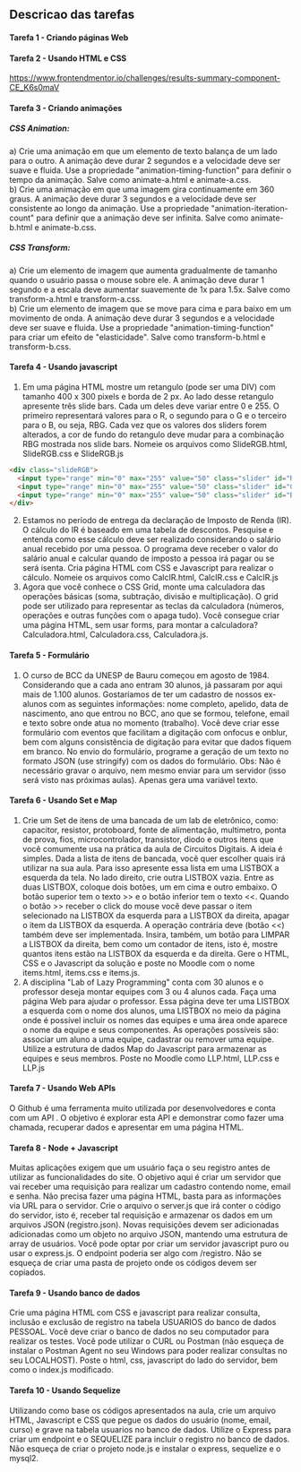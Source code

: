## Descricao das tarefas

#### Tarefa 1 - Criando páginas Web

#### Tarefa 2 - Usando HTML e CSS    
https://www.frontendmentor.io/challenges/results-summary-component-CE_K6s0maV

#### Tarefa 3 - Criando animações  
##### CSS Animation:  
a) Crie uma animação em que um elemento de texto balança de um lado para o outro. A animação deve durar 2 segundos e a velocidade deve ser suave e fluida. Use a propriedade "animation-timing-function" para definir o tempo da animação. Salve como animate-a.html e animate-a.css.  
b) Crie uma animação em que uma imagem gira continuamente em 360 graus. A animação deve durar 3 segundos e a velocidade deve ser consistente ao longo da animação. Use a propriedade "animation-iteration-count" para definir que a animação deve ser infinita. Salve como animate-b.html e animate-b.css.  
##### CSS Transform:  
a) Crie um elemento de imagem que aumenta gradualmente de tamanho quando o usuário passa o mouse sobre ele. A animação deve durar 1 segundo e a escala deve aumentar suavemente de 1x para 1.5x.  Salve como transform-a.html e transform-a.css.  
b) Crie um elemento de imagem que se move para cima e para baixo em um movimento de onda. A animação deve durar 3 segundos e a velocidade deve ser suave e fluida. Use a propriedade "animation-timing-function" para criar um efeito de "elasticidade". Salve como transform-b.html e transform-b.css.

#### Tarefa 4 - Usando javascript  
1) Em uma página HTML mostre um retangulo (pode ser uma DIV) com tamanho 400 x 300 pixels e borda de 2 px.  Ao lado desse retangulo apresente três slide bars. Cada um deles deve variar entre 0 e 255. O primeiro representará valores para o R, o segundo para o G e o terceiro para o B, ou seja, RBG.  Cada vez que os valores dos sliders forem alterados,  a cor de fundo do retangulo deve mudar para a combinação RBG mostrada nos slide bars.  Nomeie os arquivos como SlideRGB.html, SlideRGB.css e SlideRGB.js  
```HTML
<div class="slideRGB">  
  <input type="range" min="0" max="255" value="50" class="slider" id="R">  
  <input type="range" min="0" max="255" value="50" class="slider" id="G">  
  <input type="range" min="0" max="255" value="50" class="slider" id="B">  
</div>  
```
2) Estamos no período de entrega da declaração de Imposto de Renda (IR). O cálculo do IR é baseado em uma tabela de descontos. Pesquise e entenda como esse cálculo deve ser realizado considerando o salário anual recebido por uma pessoa.  O programa deve receber o valor do salário anual e calcular quando de imposto a pessoa irá pagar ou se será isenta. Cria página HTML com CSS e Javascript para realizar o cálculo.  Nomeie os arquivos como CalcIR.html, CalcIR.css e CalcIR.js  
3) Agora que você conhece o CSS Grid, monte uma calculadora das operações básicas (soma, subtração, divisão e multiplicação). O grid pode ser utilizado para representar as teclas da calculadora (números, operações e outras funções com o apaga tudo). Você consegue criar uma página HTML, sem usar forms, para montar a calculadora? Calculadora.html, Calculadora.css, Calculadora.js.  

#### Tarefa 5 - Formulário  
1) O curso de BCC da UNESP de Bauru começou em agosto de 1984. Considerando que a cada ano entram 30 alunos, já passaram por aqui mais de 1.100 alunos. Gostaríamos de ter um cadastro de nossos ex-alunos com as seguintes informações: nome completo, apelido, data de nascimento, ano que entrou no BCC, ano que se formou, telefone,  email e texto sobre onde atua no momento (trabalho).  Você deve criar esse formulário com eventos que facilitam a digitação com onfocus e onblur, bem com alguns consistência de digitação para evitar que dados fiquem em branco.  No envio do formulário, programe a geração de um texto no formato JSON (use stringify) com os dados do formulário. Obs: Não é necessário gravar o arquivo, nem mesmo enviar para um servidor (isso será visto nas próximas aulas). Apenas gera uma variável texto.  

#### Tarefa 6 - Usando Set e Map   
1) Crie um Set  de itens de uma bancada de um lab de eletrônico, como: capacitor, resistor, protoboard, fonte de alimentação, multimetro, ponta de prova, fios, microcontrolador, transistor, diodo  e outros itens que você comumente usa na prática da aula de Circuitos Digitais. A ideia é simples. Dada a lista de itens de bancada, você quer escolher quais irá utilizar na sua aula. Para isso apresente essa lista em uma LISTBOX a esquerda da tela. No lado direito, crie outra LISTBOX vazia.  Entre as duas LISTBOX, coloque dois botões, um em cima e outro embaixo. O botão superior tem o texto >> e o botão inferior tem o texto <<.  Quando o botão >> receber o click do mouse você deve passar o item selecionado na LISTBOX da esquerda para a LISTBOX da direita, apagar o item da LISTBOX da esquerda.  A operação contrária deve (botão <<) também deve ser implementada. Insira, também, um botão para LIMPAR a LISTBOX da direita, bem como um contador de itens, isto é, mostre quantos itens estão na LISTBOX da esquerda e da direita. Gere o HTML, CSS e o Javascript da solução e poste no Moodle com o nome items.html, items.css e items.js.  
2) A disciplina "Lab of Lazy Programming" conta com 30 alunos e o professor deseja montar equipes com 3 ou 4 alunos cada. Faça uma página Web para ajudar o professor. Essa página deve ter uma LISTBOX a esquerda com o nome dos alunos, uma LISTBOX no meio da página onde é possível incluir os nomes das equipes e uma área onde aparece o nome da equipe e seus componentes.  As operações possíveis são: associar um aluno a uma equipe, cadastrar ou remover uma equipe.  Utilize a estrutura de dados Map do Javascript para armazenar as equipes e seus membros. Poste no Moodle como LLP.html, LLP.css e LLP.js  

#### Tarefa 7 - Usando Web APIs    
O Github é uma ferramenta muito utilizada por desenvolvedores e conta com um API . O objetivo é explorar esta API e demonstrar como fazer uma chamada, recuperar dados e apresentar em uma página HTML.  

#### Tarefa 8 - Node + Javascript  
Muitas aplicações exigem que um usuário faça o seu registro antes de utilizar as funcionalidades do site.  O objetivo aqui é criar um servidor que vai receber uma requisição para realizar um cadastro contendo nome, email e senha.  Não precisa fazer uma página HTML, basta para as informações via URL para o servidor.  Crie o arquivo o server.js que irá conter o código do servidor, isto é, receber tal requisição e armazenar os dados em um arquivos JSON (registro.json).  Novas requisições devem ser adicionadas adicionadas como um objeto no arquivo JSON, mantendo uma estrutura de array de usuários.  Você pode optar por criar um servidor javascript puro ou usar o express.js.   O endpoint poderia ser algo com /registro.  Não se esqueça de criar uma pasta de projeto onde os códigos devem ser copiados.  

#### Tarefa 9 - Usando banco de dados  
Crie uma página HTML com CSS e javascript para realizar consulta, inclusão e exclusão de registro na tabela USUARIOS do banco de dados PESSOAL. Você deve criar o banco de dados no seu computador para realizar os testes.  Você pode utilizar o CURL ou Postman (não esqueça de instalar o Postman Agent no seu Windows para poder realizar consultas no seu LOCALHOST).  Poste o html, css, javascript do lado do servidor, bem como o index.js modificado.

#### Tarefa 10 - Usando Sequelize  
Utilizando como base os códigos apresentados na aula, crie um arquivo HTML, Javascript e CSS que pegue os dados do usuário (nome, email, curso) e grave na tabela usuarios no banco de dados. Utilize o Express para criar um endpoint e o SEQUELIZE para incluir o registro no banco de dados.  Não esqueça de criar o projeto node.js e instalar o express, sequelize e o mysql2.

